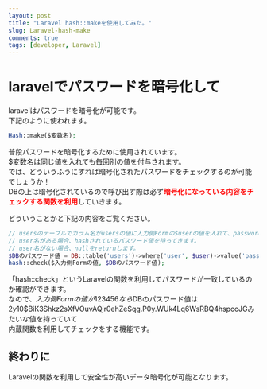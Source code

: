 ```yaml
---
layout: post
title: "Laravel hash::makeを使用してみた。"
slug: Laravel-hash-make
comments: true
tags: [developer, Laravel]
---
```

# laravelでパスワードを暗号化して      

laravelはパスワードを暗号化が可能です。    
下記のように使われます。  
  
```php
Hash::make($変数名);
```

普段パスワードを暗号化するために使用されています。  
$変数名は同じ値を入れても毎回別の値を付与されます。  
では、どういうふうにすれば暗号化されたパスワードをチェックするのが可能でしょうか！  
DBの上は暗号化されているので呼び出す際は必ず<span style="color:red"><strong>暗号化になっている内容をチェックする関数を利用</strong></span>していきます。  

どういうことかと下記の内容をご覧ください。  
  
```php
// usersのテーブルでカラム名がusersの値に入力側Formの$userの値を入れて、passwordの値を検索する意味です。
// user名がある場合、hashされているパスワード値を持ってきます。
// user名がない場合、nullをreturnします。
$DBのパスワード値 = DB::table('users')->where('user', $user)->value('password');
hash::check($入力側Formの値, $DBのパスワード値);
```
  
「hash::check」というLaravelの関数を利用してパスワードが一致しているのか確認ができます。  
なので、$入力側Formの値が123456なら$DBのパスワード値は$2y$10$BiK3Shkz2sXfVOuvAQjr0ehZeSqg.P0y.WUk4Lq6WsRBQ4hspccJGみたいな値を持っていて  
内蔵関数を利用してチェックをする機能です。  

## 終わりに
Laravelの関数を利用して安全性が高いデータ暗号化が可能となります。